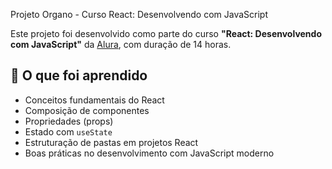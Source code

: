Projeto Organo - Curso React: Desenvolvendo com JavaScript

Este projeto foi desenvolvido como parte do curso **"React: Desenvolvendo com JavaScript"** da [Alura](https://www.alura.com.br), com duração de 14 horas.

## 🧠 O que foi aprendido

- Conceitos fundamentais do React
- Composição de componentes
- Propriedades (props)
- Estado com `useState`
- Estruturação de pastas em projetos React
- Boas práticas no desenvolvimento com JavaScript moderno

